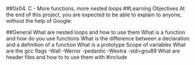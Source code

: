 ##0x04. C - More functions, more nested loops
##Learning Objectives
At the end of this project, you are expected to be able to explain to anyone, without the help of Google:

##General
What are nested loops and how to use them
What is a function and how do you use functions
What is the difference between a declaration and a definition of a function
What is a prototype
Scope of variables
What are the gcc flags -Wall -Werror -pedantic -Wextra -std=gnu89
What are header files and how to to use them with #include
